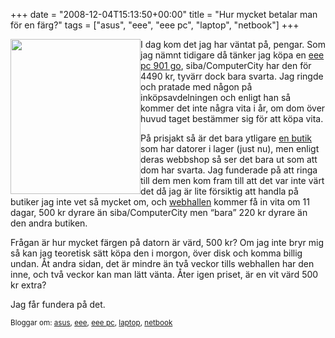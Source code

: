 +++
date = "2008-12-04T15:13:50+00:00"
title = "Hur mycket betalar man för en färg?"
tags = ["asus", "eee", "eee pc", "laptop", "netbook"]
+++

<img class="alignleft alignnone size-medium wp-image-12" style="float: left;" title="eeepc_901_3g" src="http://cdn.junkpile.se/2008/12/new-asus-eee-pc-901-black-and-white.jpg" alt="" width="208" height="248" />I dag kom det jag har väntat på, pengar. Som jag nämnt tidigare då tänker jag köpa en [eee pc 901 go][1], siba/ComputerCity har den för 4490 kr, tyvärr dock bara svarta. Jag ringde och pratade med någon på inköpsavdelningen och enligt han så kommer det inte några vita i år, om dom över huvud taget bestämmer sig för att köpa vita.

På prisjakt så är det bara ytligare [en butik][2] som har datorer i lager (just nu), men enligt deras webbshop så ser det bara ut som att dom har svarta. Jag funderade på att ringa till dem men kom fram till att det var inte värt det då jag är lite försiktig att handla på butiker jag inte vet så mycket om, och [webhallen][3] kommer få in vita om 11 dagar, 500 kr dyrare än siba/ComputerCity men &#8220;bara&#8221; 220 kr dyrare än den andra butiken.

Frågan är hur mycket färgen på datorn är värd, 500 kr? Om jag inte bryr mig så kan jag teoretisk sätt köpa den i morgon, över disk och komma billig undan. Åt andra sidan, det är mindre än två veckor tills webhallen har den inne, och två veckor kan man lätt vänta. Åter igen priset, är en vit värd 500 kr extra?

Jag får fundera på det.

<small> <p class='technorati-tags'>
  Bloggar om: <a class='technorati-link' href='http://bloggar.se/om/asus' rel='tag' target='_self'>asus</a>, <a class='technorati-link' href='http://bloggar.se/om/eee' rel='tag' target='_self'>eee</a>, <a class='technorati-link' href='http://bloggar.se/om/eee+pc' rel='tag' target='_self'>eee pc</a>, <a class='technorati-link' href='http://bloggar.se/om/laptop' rel='tag' target='_self'>laptop</a>, <a class='technorati-link' href='http://bloggar.se/om/netbook' rel='tag' target='_self'>netbook</a>
</p></small>

 [1]: http://prisjakt.nu/produkt.php?p=360851
 [2]: http://www.multitronic.se/index.php?prod=901GO-ELS-BK01
 [3]: http://www.webhallen.com/prod.php?id=93319
